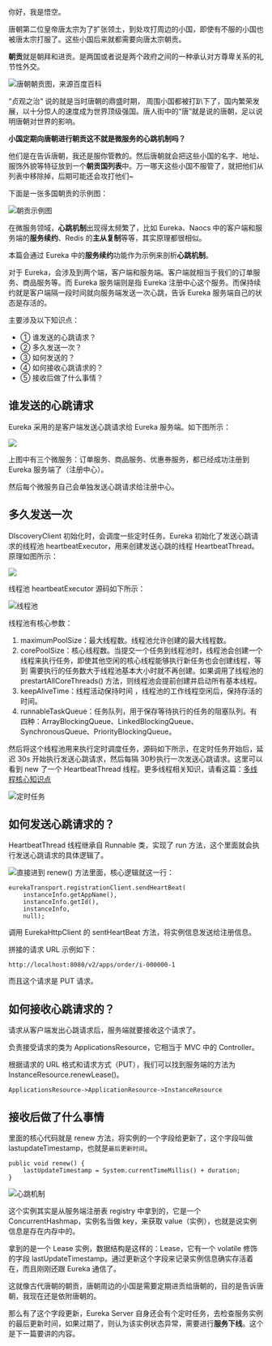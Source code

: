 你好，我是悟空。

唐朝第二位皇帝唐太宗为了扩张领土，到处攻打周边的小国，即使有不服的小国也被唐太宗打服了。这些小国后来就都需要向唐太宗朝贡。

**朝贡**就是朝拜和进贡。是两国或者说是两个政府之间的一种承认对方尊卑关系的礼节性外交。

![唐朝朝贡图，来源百度百科](https://static001.geekbang.org/infoq/31/3121146cbabcc1b4d4c3dd636e3c5867.png)

“贞观之治“ 说的就是当时唐朝的鼎盛时期， 周围小国都被打趴下了，国内繁荣发展，以十分惊人的速度成为世界顶级强国。唐人街中的“唐”就是说的唐朝，足以说明唐朝对世界的影响。

**小国定期向唐朝进行朝贡这不就是微服务的心跳机制吗？**

他们是在告诉唐朝，我还是服你管教的。然后唐朝就会把这些小国的名字、地址、服饰外貌等特征放到一个**朝贡国列表**中。万一哪天这些小国不服管了，就把他们从列表中移除掉，后期可能还会攻打他们~

下面是一张多国朝贡的示例图：

![朝贡示例图](https://static001.geekbang.org/infoq/3b/3b5cbae61153b0e1c76bf690ac006b0c.png)

在微服务领域，**心跳机制**出现得太频繁了，比如 Eureka、Naocs 中的客户端和服务端的**服务续约**、Redis 的**主从复制**等等，其实原理都很相似。

本篇会通过 Eureka 中的**服务续约**功能作为示例来剖析**心跳机制**。

对于 Eureka，会涉及到两个端，客户端和服务端。客户端就相当于我们的订单服务、商品服务等。而 Eureka 服务端则是指 Eureka 注册中心这个服务。而保持续约就是客户端隔一段时间就向服务端发送一次心跳，告诉 Eureka 服务端自己的状态是存活的。

主要涉及以下知识点：

- ① 谁发送的心跳请求？
- ② 多久发送一次？
- ③ 如何发送的？
- ④ 如何接收心跳请求的？
- ⑤ 接收后做了什么事情？

## 谁发送的心跳请求

Eureka 采用的是客户端发送心跳请求给 Eureka 服务端。如下图所示：

![](https://static001.geekbang.org/infoq/99/990c3db695311df7ed6c6315e42dbf36.png)

上图中有三个微服务：订单服务、商品服务、优惠券服务，都已经成功注册到 Eureka 服务端了（注册中心）。

然后每个微服务自己会单独发送心跳请求给注册中心。

## 多久发送一次

DIscoveryClient 初始化时，会调度一些定时任务。Eureka 初始化了发送心跳请求的线程池 heartbeatExecutor，用来创建发送心跳的线程 HeartbeatThread。原理如图所示：

![](https://static001.geekbang.org/infoq/7b/7b185b03a639612a0a53dbf6dcc09930.png)

线程池 heartbeatExecutor 源码如下所示：

![线程池](https://static001.geekbang.org/infoq/e4/e4c1938c8295d8248c819fdc37e3a6cc.png)



线程池有核心参数：



1. maximumPoolSize：最大线程数。线程池允许创建的最大线程数。
2. corePoolSize：核心线程数。当提交一个任务到线程池时，线程池会创建一个线程来执行任务，即使其他空闲的核心线程能够执行新任务也会创建线程，等到 需要执行的任务数大于线程池基本大小时就不再创建。如果调用了线程池的 prestartAllCoreThreads() 方法，则线程池会提前创建并启动所有基本线程。
3. keepAliveTime：线程活动保持时间 ，线程池的工作线程空闲后，保持存活的时间。
4. runnableTaskQueue：任务队列，用于保存等待执行的任务的阻塞队列。有四种：ArrayBlockingQueue、LinkedBlockingQueue、SynchronousQueue、PriorityBlockingQueue。



然后将这个线程池用来执行定时调度任务，源码如下所示，在定时任务开始后，延迟 30s 开始执行发送心跳请求，然后每隔 30秒执行一次发送心跳请求。这里可以看到 new 了一个 HeartbeatThread 线程。更多线程相关知识，请看这篇：[多线程核心知识点](https://mp.weixin.qq.com/s?__biz=MzAwMjI0ODk0NA==&mid=2451958264&idx=1&sn=f7c990e26332cb1b86256f0515b921fd&chksm=8d1c1067ba6b9971e0391682dd97edb2dda9e8fff55aa77aa1d15e5337edee69d10d0340bcd9&token=855811276&lang=zh_CN#rd)

![定时任务](https://static001.geekbang.org/infoq/4d/4d3bbb30199b16dc86bf94e99ef24675.png)

## 如何发送心跳请求的？

HeartbeatThread 线程继承自 Runnable 类，实现了 run 方法，这个里面就会执行发送心跳请求的具体逻辑了。

![](https://static001.geekbang.org/infoq/82/829feb016696ed477e1bf03ad62416fe.png)直接进到 renew() 方法里面，核心逻辑就这一行：

```
eurekaTransport.registrationClient.sendHeartBeat(
    instanceInfo.getAppName(), 
    instanceInfo.getId(), 
    instanceInfo, 
    null);
```

调用 EurekaHttpClient 的 sentHeartBeat 方法，将实例信息发送给注册信息。

拼接的请求 URL 示例如下：

```
http://localhost:8080/v2/apps/order/i-000000-1
```

而且这个请求是 PUT 请求。

## 如何接收心跳请求的？

请求从客户端发出心跳请求后，服务端就要接收这个请求了。

负责接受请求的类为 ApplicationsResource，它相当于 MVC 中的 Controller。

根据请求的 URL 格式和请求方式（PUT），我们可以找到服务端的方法为 InstanceResource.renewLease()。

```
ApplicationsResource->ApplicationResource->InstanceResource
```

## 接收后做了什么事情

里面的核心代码就是 renew 方法，将实例的一个字段给更新了，这个字段叫做 lastupdateTimestamp，也就是`最后更新时间`。

```
public void renew() {
    lastUpdateTimestamp = System.currentTimeMillis() + duration;
}
```

![心跳机制](https://static001.geekbang.org/infoq/7c/7c912c338621cde9f60498e761884a22.png)

这个实例其实是从服务端注册表 registry 中拿到的，它是一个 ConcurrentHashmap，实例名当做 key，来获取 value（实例），也就是说实例信息是存在内存中的。

拿到的是一个 Lease 实例，数据结构是这样的：Lease<InstanceInfo>，它有一个 volatile 修饰的字段 lastUpdateTimestamp。通过更新这个字段来记录实例信息确实存活着在，而且刚刚还跟 Eureka 通信了。

这就像古代唐朝的朝贡，唐朝周边的小国是需要定期进贡给唐朝的，目的是告诉唐朝，我现在还是依附唐朝的。

那么有了这个字段更新，Eureka Server 自身还会有个定时任务，去检查服务实例的最后更新时间，如果过期了，则认为该实例状态异常，需要进行**服务下线**。这个是下一篇要讲的内容。